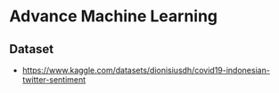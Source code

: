 # Advance Machine Learning

## Dataset
- https://www.kaggle.com/datasets/dionisiusdh/covid19-indonesian-twitter-sentiment